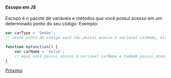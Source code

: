 #### Escopo em JS

Escopo é o pacote de variáveis e métodos que você possui acesso em um determinado ponto do seu código. Exemplo:

```javascript
var carType = 'Sedan';
// neste ponto do código você não possui acesso à variável carName, ela está fora de escopo

function myFunction() {
    var carName = 'Volvo';
    // Aqui você possui acesso à variável carName e também possui acesso à variável carType
}
```

[Próximo](https://bitbucket.org/devs-operandbr/operand-is-cool/src/master/JS/05_events.md)